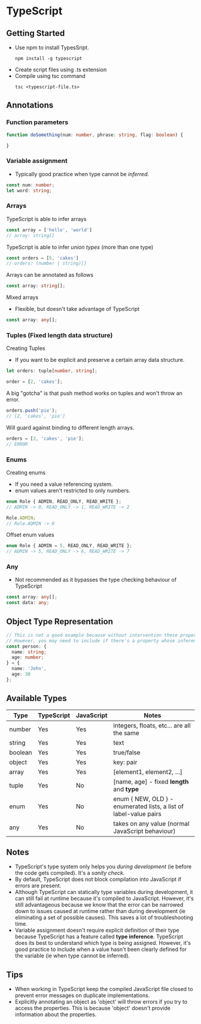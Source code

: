 # TypeScript

## Getting Started
- Use npm to install TypesSript.
  ```
  npm install -g typescript
  ```
- Create script files using .ts extension
- Compile using tsc command
  ```
  tsc <typescript-file.ts>
  ```
## Annotations
### Function parameters
```typescript
function doSomething(num: number, phrase: string, flag: boolean) {

}
```
### Variable assignment
- Typically good practice when type cannot be *inferred*.
```typescript
const num: number;
let word: string;
```
### Arrays
TypeScript is able to infer arrays
```typescript
const array = ['hello', 'world']
// array: string[]
```
TypeScript is able to infer *union types* (more than one type)
```typescript
const orders = [5, 'cakes']
// orders: (number | string)[]
```
Arrays can be annotated as follows
```typescript
const array: string[];
```
Mixed arrays
- Flexible, but doesn't take advantage of TypeScript
```typescript
const array: any[];
```
### Tuples (Fixed length data structure)
Creating Tuples
- If you want to be explicit and preserve a certain array data structure.
```typescript
let orders: tuple[number, string];

order = [2, 'cakes'];
```
A big "gotcha" is that push method works on tuples and won't throw an error.
```typescript
orders.push('pie');
// [2, 'cakes', 'pie']
```
Will guard against binding to different length arrays.
```typescript
orders = [2, 'cakes', 'pie'];
// ERROR
```
### Enums
Creating enums
- If you need a value referencing system.
- enum values aren't restricted to only numbers.
```typescript
enum Role { ADMIN, READ_ONLY, READ_WRITE };
// ADMIN -> 0, READ_ONLY -> 1, READ_WRITE -> 2

Role.ADMIN;
// Role.ADMIN -> 0
```
Offset enum values
```typescript
enum Role { ADMIN = 5, READ_ONLY, READ_WRITE };
// ADMIN -> 5, READ_ONLY -> 6, READ_WRITE -> 7
```
### Any
- Not recommended as it bypasses the type checking behaviour of TypeScript
```typescript
const array: any[];
const data: any;
```
## Object Type Representation
```typescript
// This is not a good example because without intervention these properties are already inferred. But, for examples sake, we demonstrate how to annotate object properties.
// However, you may need to include if there's a property whose inference needs to be explicitly overwritten (eg tuples).
const person: {
  name: string;
  age: number;
} = {
  name: 'John',
  age: 30
};
```
## Available Types
| Type | TypeScript | JavaScript | Notes |
| --- | --- | --- | --- |
| number | Yes | Yes | integers, floats, etc... are all the same |
| string | Yes | Yes | text |
| boolean | Yes | Yes | true/false |
| object | Yes | Yes | key: <value> pair |
| array | Yes | Yes | [element1, element2, ...] |
| tuple | Yes | No | [name, age] - fixed **length** and **type** |
| enum | Yes | No | enum { NEW, OLD } - enumerated lists, a list of label-value pairs |
| any | Yes | No | takes on any value (normal JavaScript behaviour) |

## Notes
- TypeScript's type system only helps you *during development* (ie before the code gets compiled). It's a *sanity check*.
- By default, TypeScript does not block compilation into JavaScript if errors are present.
- Although TypeScript can statically type variables during development, it can still fail at runtime because it's compiled to JavaScript. 
  However, it's still advantageous because we know that the error can be narrowed down to issues caused at runtime rather than during development 
  (ie eliminating a set of possible   causes). This saves a lot of troubleshooting time.
 - Variable assignment doesn't require explicit definition of their type because TypeScript has a feature called **type inference**. TypeScript does its best to understand which    type is being assigned. However, it's good practice to include when a value hasn't been clearly defined for the variable (ie when type cannot be inferred).

## Tips
- When working in TypeScript keep the compiled JavaScript file closed to prevent error messages on duplicate implementations.
- Explicitly annotating an object as 'object' will throw errors if you try to access the properties. This is because 'object' doesn't provide information about the properties.
